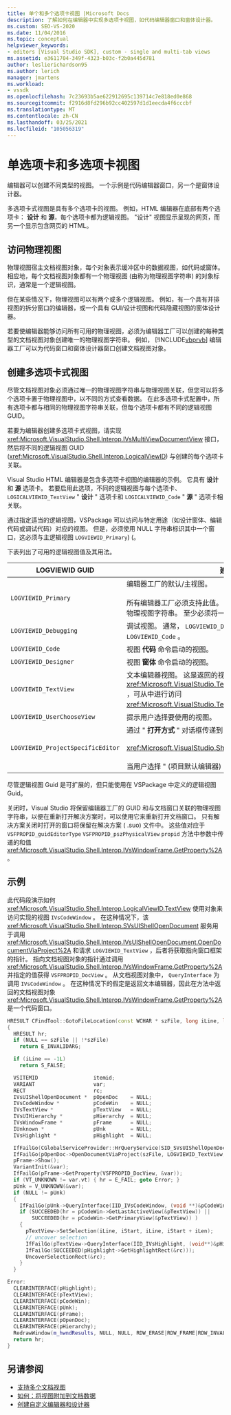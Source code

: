 ```yaml
---
title: 单个和多个选项卡视图 |Microsoft Docs
description: 了解如何在编辑器中实现多选项卡视图，如代码编辑器窗口和窗体设计器。
ms.custom: SEO-VS-2020
ms.date: 11/04/2016
ms.topic: conceptual
helpviewer_keywords:
- editors [Visual Studio SDK], custom - single and multi-tab views
ms.assetid: e3611704-349f-4323-b03c-f2b0a445d781
author: leslierichardson95
ms.author: lerich
manager: jmartens
ms.workload:
- vssdk
ms.openlocfilehash: 7c23693b5ae622912695c139714c7e818ed0e868
ms.sourcegitcommit: f2916d8fd296b92cc402597d1d1eecda4f6cccbf
ms.translationtype: MT
ms.contentlocale: zh-CN
ms.lasthandoff: 03/25/2021
ms.locfileid: "105056319"
---
```

# <a name="single-and-multi-tab-views"></a>单选项卡和多选项卡视图
编辑器可以创建不同类型的视图。 一个示例是代码编辑器窗口，另一个是窗体设计器。

 多选项卡式视图是具有多个选项卡的视图。 例如，HTML 编辑器在底部有两个选项卡： **设计** 和 **源**，每个选项卡都为逻辑视图。 "设计" 视图显示呈现的网页，而另一个显示包含网页的 HTML。

## <a name="accessing-physical-views"></a>访问物理视图
 物理视图宿主文档视图对象，每个对象表示缓冲区中的数据视图，如代码或窗体。 相应地，每个文档视图对象都有一个物理视图 (由称为物理视图字符串) 的对象标识，通常是一个逻辑视图。

 但在某些情况下，物理视图可以有两个或多个逻辑视图。 例如，有一个具有并排视图的拆分窗口的编辑器，或一个具有 GUI/设计视图和代码隐藏视图的窗体设计器。

 若要使编辑器能够访问所有可用的物理视图，必须为编辑器工厂可以创建的每种类型的文档视图对象创建唯一的物理视图字符串。 例如， [!INCLUDE[vbprvb](../code-quality/includes/vbprvb_md.md)] 编辑器工厂可以为代码窗口和窗体设计器窗口创建文档视图对象。

## <a name="creating-multi-tabbed-views"></a>创建多选项卡式视图
 尽管文档视图对象必须通过唯一的物理视图字符串与物理视图关联，但您可以将多个选项卡置于物理视图中，以不同的方式查看数据。 在此多选项卡式配置中，所有选项卡都与相同的物理视图字符串关联，但每个选项卡都有不同的逻辑视图 GUID。

 若要为编辑器创建多选项卡式视图，请实现 <xref:Microsoft.VisualStudio.Shell.Interop.IVsMultiViewDocumentView> 接口，然后将不同的逻辑视图 GUID (<xref:Microsoft.VisualStudio.Shell.Interop.LogicalViewID>) 与创建的每个选项卡关联。

 Visual Studio HTML 编辑器是包含多选项卡视图的编辑器的示例。 它具有 **设计** 和 **源** 选项卡。 若要启用此选项，不同的逻辑视图与每个选项卡、 `LOGICALVIEWID_TextView` " **设计** " 选项卡和 `LOGICALVIEWID_Code` " **源** " 选项卡相关联。

 通过指定适当的逻辑视图，VSPackage 可以访问与特定用途（如设计窗体、编辑代码或调试代码）对应的视图。 但是，必须使用 NULL 字符串标识其中一个窗口，这必须与主逻辑视图 `LOGVIEWID_Primary`)  (。

 下表列出了可用的逻辑视图值及其用法。

|LOGVIEWID GUID|建议使用|
|--------------------|---------------------|
|`LOGVIEWID_Primary`|编辑器工厂的默认/主视图。<br /><br /> 所有编辑器工厂必须支持此值。 此视图必须使用 NULL 字符串作为其物理视图字符串。 至少必须将一个逻辑视图设置为此值。|
|`LOGVIEWID_Debugging`|调试视图。 通常， `LOGVIEWID_Debugging` 映射到与相同的视图 `LOGVIEWID_Code` 。|
|`LOGVIEWID_Code`|视图 **代码** 命令启动的视图。|
|`LOGVIEWID_Designer`|视图 **窗体** 命令启动的视图。|
|`LOGVIEWID_TextView`|文本编辑器视图。 这是返回的视图 <xref:Microsoft.VisualStudio.TextManager.Interop.IVsCodeWindow> ，可从中进行访问 <xref:Microsoft.VisualStudio.TextManager.Interop.IVsTextView> 。|
|`LOGVIEWID_UserChooseView`|提示用户选择要使用的视图。|
|`LOGVIEWID_ProjectSpecificEditor`|通过 " **打开方式** " 对话框传递到<br /><br /> <xref:Microsoft.VisualStudio.Shell.Interop.IVsProject.OpenItem%2A><br /><br /> 当用户选择 " (项目默认编辑器) " 项时。|

 尽管逻辑视图 Guid 是可扩展的，但只能使用在 VSPackage 中定义的逻辑视图 Guid。

 关闭时，Visual Studio 将保留编辑器工厂的 GUID 和与文档窗口关联的物理视图字符串，以便在重新打开解决方案时，可以使用它来重新打开文档窗口。 只有解决方案关闭时打开的窗口将保留在解决方案 ( .suo) 文件中。 这些值对应于 `VSFPROPID_guidEditorType` `VSFPROPID_pszPhysicalView` `propid` 方法中参数中传递的和值 <xref:Microsoft.VisualStudio.Shell.Interop.IVsWindowFrame.GetProperty%2A> 。

## <a name="example"></a>示例
 此代码段演示如何 <xref:Microsoft.VisualStudio.Shell.Interop.LogicalViewID.TextView> 使用对象来访问实现的视图 `IVsCodeWindow` 。 在这种情况下，该 <xref:Microsoft.VisualStudio.Shell.Interop.SVsUIShellOpenDocument> 服务用于调用 <xref:Microsoft.VisualStudio.Shell.Interop.IVsUIShellOpenDocument.OpenDocumentViaProject%2A> 和请求 `LOGVIEWID_TextView` ，后者将获取指向窗口框架的指针。 指向文档视图对象的指针通过调用 <xref:Microsoft.VisualStudio.Shell.Interop.IVsWindowFrame.GetProperty%2A> 并指定的值获得 `VSFPROPID_DocView` 。 从文档视图对象中， `QueryInterface` 为调用 `IVsCodeWindow` 。 在这种情况下的假定是返回文本编辑器，因此在方法中返回的文档视图对象 <xref:Microsoft.VisualStudio.Shell.Interop.IVsWindowFrame.GetProperty%2A> 是一个代码窗口。

```cpp
HRESULT CFindTool::GotoFileLocation(const WCHAR * szFile, long iLine, long iStart, long iLen)
{
  HRESULT hr;
  if (NULL == szFile || !*szFile)
    return E_INVALIDARG;

  if (iLine == -1L)
    return S_FALSE;

  VSITEMID                  itemid;
  VARIANT                   var;
  RECT                      rc;
  IVsUIShellOpenDocument *  pOpenDoc    = NULL;
  IVsCodeWindow *           pCodeWin    = NULL;
  IVsTextView *             pTextView   = NULL;
  IVsUIHierarchy *          pHierarchy  = NULL;
  IVsWindowFrame *          pFrame      = NULL;
  IUnknown *                pUnk        = NULL;
  IVsHighlight *            pHighlight  = NULL;

  IfFailGo(CGlobalServiceProvider::HrQueryService(SID_SVsUIShellOpenDocument, IID_IVsUIShellOpenDocument, (void **)&pOpenDoc));
  IfFailGo(pOpenDoc->OpenDocumentViaProject(szFile, LOGVIEWID_TextView, NULL, &pHierarchy, &itemid, &pFrame));
  pFrame->Show();
  VariantInit(&var);
  IfFailGo(pFrame->GetProperty(VSFPROPID_DocView, &var));
  if (VT_UNKNOWN != var.vt) { hr = E_FAIL; goto Error; }
  pUnk = V_UNKNOWN(&var);
  if (NULL != pUnk)
  {
    IfFailGo(pUnk->QueryInterface(IID_IVsCodeWindow, (void **)&pCodeWin));
    if (SUCCEEDED(hr = pCodeWin->GetLastActiveView(&pTextView)) ||
        SUCCEEDED(hr = pCodeWin->GetPrimaryView(&pTextView)) )
    {
      pTextView->SetSelection(iLine, iStart, iLine, iStart + iLen);
      // uncover selection
      IfFailGo(pTextView->QueryInterface(IID_IVsHighlight, (void**)&pHighlight));
      IfFailGo(SUCCEEDED(pHighlight->GetHighlightRect(&rc)));
      UncoverSelectionRect(&rc);
    }
  }

Error:
  CLEARINTERFACE(pHighlight);
  CLEARINTERFACE(pTextView);
  CLEARINTERFACE(pCodeWin);
  CLEARINTERFACE(pUnk);
  CLEARINTERFACE(pFrame);
  CLEARINTERFACE(pOpenDoc);
  CLEARINTERFACE(pHierarchy);
  RedrawWindow(m_hwndResults, NULL, NULL, RDW_ERASE|RDW_FRAME|RDW_INVALIDATE|RDW_ALLCHILDREN);
  return hr;
}
```

## <a name="see-also"></a>另请参阅
- [支持多个文档视图](../extensibility/supporting-multiple-document-views.md)
- [如何：将视图附加到文档数据](../extensibility/how-to-attach-views-to-document-data.md)
- [创建自定义编辑器和设计器](../extensibility/creating-custom-editors-and-designers.md)
